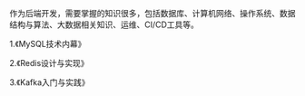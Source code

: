 作为后端开发，需要掌握的知识很多，包括数据库、计算机网络、操作系统、数据结构与算法、大数据相关知识、运维、CI/CD工具等。

1.《MySQL技术内幕》

2.《Redis设计与实现》

3.《Kafka入门与实践》

